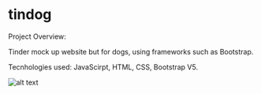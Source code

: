 # tindog

Project Overview:

Tinder mock up website but for dogs, using frameworks such as Bootstrap. 

Tecnhologies used: JavaScirpt, HTML, CSS, Bootstrap V5. 

![alt text](https://github.com/anabaronam/tindog/blob/main/caroussel_tindog?raw=true)
